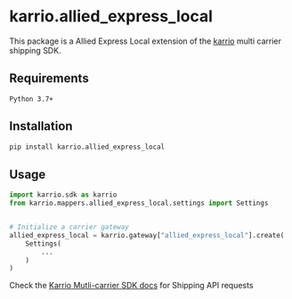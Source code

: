 
# karrio.allied_express_local

This package is a Allied Express Local extension of the [karrio](https://pypi.org/project/karrio) multi carrier shipping SDK.

## Requirements

`Python 3.7+`

## Installation

```bash
pip install karrio.allied_express_local
```

## Usage

```python
import karrio.sdk as karrio
from karrio.mappers.allied_express_local.settings import Settings


# Initialize a carrier gateway
allied_express_local = karrio.gateway["allied_express_local"].create(
    Settings(
        ...
    )
)
```

Check the [Karrio Mutli-carrier SDK docs](https://docs.karrio.io) for Shipping API requests

